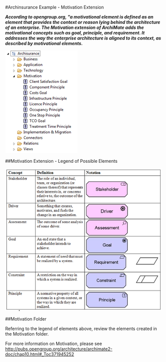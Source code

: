 #Archinsurance Example - Motivation Extension

***According to opengroup.org, "a motivational element is defined as an element that provides the context or reason lying behind the architecture of an enterprise.  The Motivation extension of ArchiMate adds the motivational concepts such as goal, principle, and requirement. It addresses the way the enterprise architecture is aligned to its context, as described by motivational elements.***


![Archinsurance Example - Motivation Extension](img/14.png)


##Motivation Extension - Legend of Possible Elements

![Motivation Extension Elements - Coloured Purple](img/14a.png)


##Motivation Folder

Referring to the legend of elements above, review the elements created in the Motivation folder.

For more information on Motivation, please see <http://pubs.opengroup.org/architecture/archimate2-doc/chap10.html#_Toc371945252>

